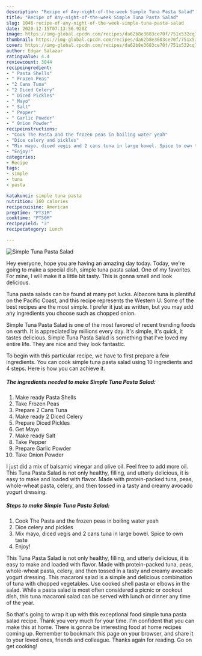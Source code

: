 ```yaml
---
description: "Recipe of Any-night-of-the-week Simple Tuna Pasta Salad"
title: "Recipe of Any-night-of-the-week Simple Tuna Pasta Salad"
slug: 1046-recipe-of-any-night-of-the-week-simple-tuna-pasta-salad
date: 2020-12-15T07:13:56.920Z
image: https://img-global.cpcdn.com/recipes/da62b8e3683ce70f/751x532cq70/simple-tuna-pasta-salad-recipe-main-photo.jpg
thumbnail: https://img-global.cpcdn.com/recipes/da62b8e3683ce70f/751x532cq70/simple-tuna-pasta-salad-recipe-main-photo.jpg
cover: https://img-global.cpcdn.com/recipes/da62b8e3683ce70f/751x532cq70/simple-tuna-pasta-salad-recipe-main-photo.jpg
author: Edgar Salazar
ratingvalue: 4.4
reviewcount: 3044
recipeingredient:
- " Pasta Shells"
- " Frozen Peas"
- "2 Cans Tuna"
- "2 Diced Celery"
- " Diced Pickles"
- " Mayo"
- " Salt"
- " Pepper"
- " Garlic Powder"
- " Onion Powder"
recipeinstructions:
- "Cook The Pasta and the frozen peas in boiling water yeah"
- "Dice celery and pickles"
- "Mix mayo, diced vegis and 2 cans tuna in large bowel. Spice to own taste"
- "Enjoy!"
categories:
- Recipe
tags:
- simple
- tuna
- pasta

katakunci: simple tuna pasta 
nutrition: 160 calories
recipecuisine: American
preptime: "PT31M"
cooktime: "PT50M"
recipeyield: "3"
recipecategory: Lunch

---
```



![Simple Tuna Pasta Salad](https://img-global.cpcdn.com/recipes/da62b8e3683ce70f/751x532cq70/simple-tuna-pasta-salad-recipe-main-photo.jpg)

Hey everyone, hope you are having an amazing day today. Today, we're going to make a special dish, simple tuna pasta salad. One of my favorites. For mine, I will make it a little bit tasty. This is gonna smell and look delicious.

Tuna pasta salads can be found at many pot lucks. Albacore tuna is plentiful on the Pacific Coast, and this recipe represents the Western U. Some of the best recipes are the most simple. I prefer it just as written, but you may add any ingredients you choose such as chopped onion.

Simple Tuna Pasta Salad is one of the most favored of recent trending foods on earth. It is appreciated by millions every day. It's simple, it's quick, it tastes delicious. Simple Tuna Pasta Salad is something that I've loved my entire life. They are nice and they look fantastic.


To begin with this particular recipe, we have to first prepare a few ingredients. You can cook simple tuna pasta salad using 10 ingredients and 4 steps. Here is how you can achieve it.

<!--inarticleads1-->

##### The ingredients needed to make Simple Tuna Pasta Salad:

1. Make ready  Pasta Shells
1. Take  Frozen Peas
1. Prepare 2 Cans Tuna
1. Make ready 2 Diced Celery
1. Prepare  Diced Pickles
1. Get  Mayo
1. Make ready  Salt
1. Take  Pepper
1. Prepare  Garlic Powder
1. Take  Onion Powder


I just did a mix of balsamic vinegar and olive oil. Feel free to add more oil. This Tuna Pasta Salad is not only healthy, filling, and utterly delicious, it is easy to make and loaded with flavor. Made with protein-packed tuna, peas, whole-wheat pasta, celery, and then tossed in a tasty and creamy avocado yogurt dressing. 

<!--inarticleads2-->

##### Steps to make Simple Tuna Pasta Salad:

1. Cook The Pasta and the frozen peas in boiling water yeah
1. Dice celery and pickles
1. Mix mayo, diced vegis and 2 cans tuna in large bowel. Spice to own taste
1. Enjoy!


This Tuna Pasta Salad is not only healthy, filling, and utterly delicious, it is easy to make and loaded with flavor. Made with protein-packed tuna, peas, whole-wheat pasta, celery, and then tossed in a tasty and creamy avocado yogurt dressing. This macaroni salad is a simple and delicious combination of tuna with chopped vegetables. Use cooked shell pasta or elbows in the salad. While a pasta salad is most often considered a picnic or cookout dish, this tuna macaroni salad can be served with lunch or dinner any time of the year. 

So that's going to wrap it up with this exceptional food simple tuna pasta salad recipe. Thank you very much for your time. I'm confident that you can make this at home. There is gonna be interesting food at home recipes coming up. Remember to bookmark this page on your browser, and share it to your loved ones, friends and colleague. Thanks again for reading. Go on get cooking!
